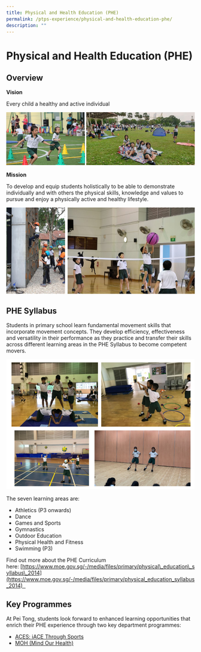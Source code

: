 ```yaml
---
title: Physical and Health Education (PHE)
permalink: /ptps-experience/physical-and-health-education-phe/
description: ""
---
```


# Physical and Health Education (PHE)

## Overview


**Vision**

Every child a healthy and active individual

![](/images/PTPS%20Experience/Physical%20and%20Health%20Education/phe1.jpg)

**Mission**

To develop and equip students holistically to be able to demonstrate individually and with others the physical skills, knowledge and values to pursue and enjoy a physically active and healthy lifestyle.

![](/images/PTPS%20Experience/Physical%20and%20Health%20Education/phe2.jpg)


## PHE Syllabus


Students in primary school learn fundamental movement skills that incorporate movement concepts. They develop efficiency, effectiveness and versatility in their performance as they practice and transfer their skills across different learning areas in the PHE Syllabus to become competent movers.

![](/images/PTPS%20Experience/Physical%20and%20Health%20Education/phe%20syllabus.png)

The seven learning areas are:

*   Athletics (P3 onwards)
*   Dance
*   Games and Sports
*   Gymnastics
*   Outdoor Education
*   Physical Health and Fitness
*   Swimming (P3)

Find out more about the PHE Curriculum here: [https://www.moe.gov.sg/-/media/files/primary/physical\_education\_syllabus\_2014](https://www.moe.gov.sg/-/media/files/primary/physical_education_syllabus_2014)  

## Key Programmes


At Pei Tong, students look forward to enhanced learning opportunities that enrich their PHE experience through two key department programmes:

*   [ACES: iACE Through Sports](https://staging.dnwkm7pl2hkf8.amplifyapp.com/ptps-experience/physical-and-health-education-phe/aces-iace-through-sports)
*   [MOH (Mind Our Health)](https://staging.dnwkm7pl2hkf8.amplifyapp.com/ptps-experience/physical-and-health-education-phe/mind-our-health-moh)